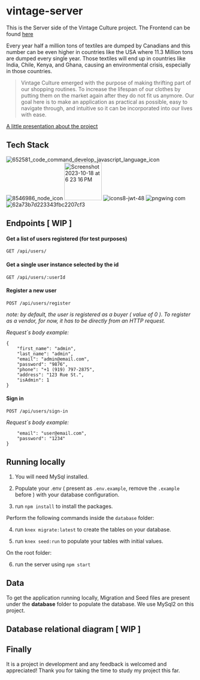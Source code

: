 # vintage-server

This is the Server side of the Vintage Culture project. The Frontend can be found [here](https://github.com/andressamachado/vintage-client)

Every year half a million tons of textiles are dumped by Canadians and this number can be even higher in countries like the USA where 11.3 Million tons are dumped every single year. 
Those textiles will end up in countries like India, Chile, Kenya, and Ghana, causing an environmental crisis, especially in those countries. 

> Vintage Culture emerged with the purpose of making thrifting part of our shopping routines. To increase the lifespan of our clothes by putting them on the market again after they do not fit us anymore.
> Our goal here is to make an application as practical as possible, easy to navigate through, and intuitive so it can be incorporated into our lives with ease. 


[A little presentation about the project](https://vintage-culture.my.canva.site/presentation) 

## Tech Stack 
![652581_code_command_develop_javascript_language_icon](https://github.com/andressamachado/vintage-server/assets/37486615/180017ef-7812-41e0-90b6-4105d5c1e161)
     ![8546986_node_icon](https://github.com/andressamachado/vintage-server/assets/37486615/dae75454-bef3-4da4-b331-eaa2418cadbc)
     <img width="100" alt="Screenshot 2023-10-18 at 6 23 16 PM" src="https://github.com/andressamachado/vintage-server/assets/37486615/12497d77-e193-4cb9-8ae9-1159e58d7e56">
     ![icons8-jwt-48](https://github.com/andressamachado/vintage-server/assets/37486615/154b6c35-9e69-4b41-8586-bf29a00fb7d3)
     ![pngwing com](https://github.com/andressamachado/vintage-server/assets/37486615/1e602a2c-bfae-424b-839e-710af891908c)
     ![62a73b7d223343fbc2207cf3](https://github.com/andressamachado/vintage-server/assets/37486615/d0d14a7f-9ba1-40cb-a1f7-d047effbebb1)

## Endpoints [ WIP ]
#### Get a list of users registered (for test purposes)

```GET /api/users/```

#### Get a single user instance selected by the id

```GET /api/users/:userId```

#### Register a new user 

```POST /api/users/register```

*note: by default, the user is registered as a buyer ( value of 0 ). 
To register as a vendor, for now, it has to be directly from an HTTP request.*
 
*Request`s body example:*

```
{
    "first_name": "admin",
    "last_name": "admin",
    "email": "admin@email.com",
    "password": "9876",
    "phone": "+1 (919) 797-2875",
    "address": "123 Rue St.",
    "isAdmin": 1
}
```

#### Sign in 

```POST /api/users/sign-in```

*Request`s body example:*

```{
    "email": "user@email.com",
    "password": "1234"
}
```

## Running locally 
1. You will need MySql installed. 

2. Populate your .env ( present as ```.env.example```, remove the ```.example``` before ) with your database configuration. 

3. run `npm install` to install the packages.


Perform the following commands inside the ```database``` folder: 

4. run `knex migrate:latest` to create the tables on your database. 

5. run  `knex seed:run` to populate your tables with initial values.

On the root folder:

6. run the server using ```npm start```


## Data 
To get the application running locally, Migration and Seed files are present under the **database** folder to populate the database. We use MySql2 on this project.

## Database relational diagram [ WIP ]

## Finally 
It is a project in development and any feedback is welcomed and appreciated! Thank you for taking the time to study my project this far. 




